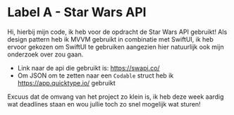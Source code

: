 # Label A - Star Wars API

Hi, hierbij mijn code, ik heb voor de opdracht de Star Wars API gebruikt!
Als design pattern heb ik MVVM gebruikt in combinatie met SwiftUI, ik heb ervoor gekozen om SwiftUI te gebruiken aangezien hier natuurlijk ook mijn onderzoek over zou gaan.

* Link naar de api die gebruikt is: https://swapi.co/
* Om JSON om te zetten naar een ```Codable``` struct heb ik https://app.quicktype.io/ gebruikt

Excuus dat de omvang van het project zo klein is, ik heb deze week aardig wat deadlines staan en wou jullie toch zo snel mogelijk wat sturen!
